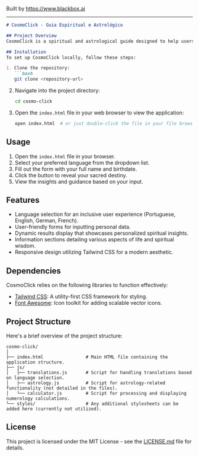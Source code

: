 
Built by https://www.blackbox.ai

---

```markdown
# CosmoClick - Guia Espiritual e Astrológico

## Project Overview
CosmoClick is a spiritual and astrological guide designed to help users discover their sacred destiny. Through various ancient spiritual traditions, users can explore insights into their life purpose, career, relationships, and spiritual development. The application allows users to input their personal data to receive personalized guidance and companionship on their spiritual journey.

## Installation
To set up CosmoClick locally, follow these steps:

1. Clone the repository:
   ```bash
   git clone <repository-url>
   ```

2. Navigate into the project directory:
   ```bash
   cd cosmo-click
   ```

3. Open the `index.html` file in your web browser to view the application:
   ```bash
   open index.html  # or just double-click the file in your file browser
   ```

## Usage
1. Open the `index.html` file in your browser.
2. Select your preferred language from the dropdown list.
3. Fill out the form with your full name and birthdate.
4. Click the button to reveal your sacred destiny.
5. View the insights and guidance based on your input.

## Features
- Language selection for an inclusive user experience (Portuguese, English, German, French).
- User-friendly forms for inputting personal data.
- Dynamic results display that showcases personalized spiritual insights.
- Information sections detailing various aspects of life and spiritual wisdom.
- Responsive design utilizing Tailwind CSS for a modern aesthetic.

## Dependencies
CosmoClick relies on the following libraries to function effectively:
- [Tailwind CSS](https://tailwindcss.com/): A utility-first CSS framework for styling.
- [Font Awesome](https://fontawesome.com/): Icon toolkit for adding scalable vector icons.

## Project Structure
Here's a brief overview of the project structure:

```
cosmo-click/
│
├── index.html                # Main HTML file containing the application structure.
├── js/
│   ├── translations.js       # Script for handling translations based on language selection.
│   ├── astrology.js          # Script for astrology-related functionality (not detailed in the files).
│   └── calculator.js         # Script for processing and displaying numerology calculations.
└── styles/                   # Any additional stylesheets can be added here (currently not utilized).
```

## License
This project is licensed under the MIT License - see the [LICENSE.md](LICENSE.md) file for details.
```
